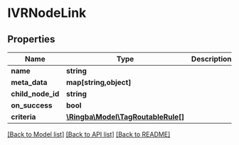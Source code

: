 # IVRNodeLink

## Properties
Name | Type | Description | Notes
------------ | ------------- | ------------- | -------------
**name** | **string** |  | [optional] 
**meta_data** | **map[string,object]** |  | [optional] 
**child_node_id** | **string** |  | [optional] 
**on_success** | **bool** |  | [optional] 
**criteria** | [**\Ringba\Model\TagRoutableRule[]**](TagRoutableRule.md) |  | [optional] 

[[Back to Model list]](../README.md#documentation-for-models) [[Back to API list]](../README.md#documentation-for-api-endpoints) [[Back to README]](../README.md)


